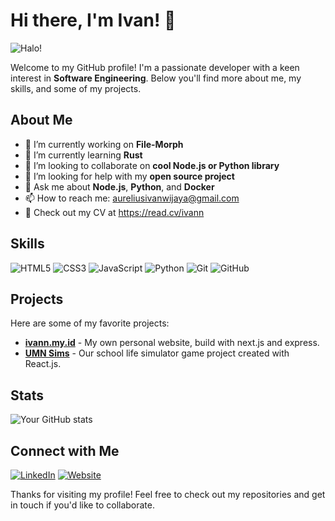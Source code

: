 <!-- Cool Banner -->
<!-- Profile Information -->
# Hi there, I'm Ivan! 👋

![Halo!](https://github.githubassets.com/assets/mona-loading-dark-7701a7b97370.gif)

Welcome to my GitHub profile! I'm a passionate developer with a keen interest in **Software Engineering**. Below you'll find more about me, my skills, and some of my projects.
## About Me

- 🔭 I’m currently working on **File-Morph**
- 🌱 I’m currently learning **Rust**
- 👯 I’m looking to collaborate on **cool Node.js or Python library**
- 🤔 I’m looking for help with my **open source project**
- 💬 Ask me about **Node.js**, **Python**, and **Docker**
- 📫 How to reach me: aureliusivanwijaya@gmail.com
- 📑 Check out my CV at https://read.cv/ivann

## Skills

![HTML5](https://img.shields.io/badge/-HTML5-E34F26?style=flat-square&logo=html5&logoColor=white)
![CSS3](https://img.shields.io/badge/-CSS3-1572B6?style=flat-square&logo=css3)
![JavaScript](https://img.shields.io/badge/-JavaScript-F7DF1E?style=flat-square&logo=javascript&logoColor=black)
![Python](https://img.shields.io/badge/-Python-3776AB?style=flat-square&logo=python&logoColor=white)
![Git](https://img.shields.io/badge/-Git-F05032?style=flat-square&logo=git&logoColor=white)
![GitHub](https://img.shields.io/badge/-GitHub-181717?style=flat-square&logo=github)

## Projects

Here are some of my favorite projects:

- [**ivann.my.id**](https://github.com/AureliusIvan/ivann.my.id) - My own personal website, build with next.js and express.
- [**UMN Sims**](https://github.com/AureliusIvan/UMN-Sims-the-Game/) - Our school life simulator game project created with React.js.

## Stats

![Your GitHub stats](https://github-readme-stats.vercel.app/api?username=AureliusIvan&show_icons=true&theme=radical)

## Connect with Me

[![LinkedIn](https://img.shields.io/badge/-LinkedIn-0077B5?style=flat-square&logo=linkedin&logoColor=white)](https://www.linkedin.com/in/aurelius-ivan-wijaya)
[![Website](https://img.shields.io/badge/-Website-000000?style=flat-square&logo=google-chrome&logoColor=white)](http://ivann.my.id/)

Thanks for visiting my profile! Feel free to check out my repositories and get in touch if you'd like to collaborate.
